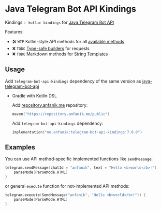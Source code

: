 # Java Telegram Bot API Kindings

Kindings `💡 kotlin bindings` for [Java Telegram Bot API](https://github.com/pengrad/java-telegram-bot-api)

Features:
* 🛠 `WIP` Kotlin-style API methods for all [available methods](https://core.telegram.org/bots/api#available-methods)
* ❌ `TODO` [Type-safe builders](https://kotlinlang.org/docs/type-safe-builders.html) for requests
* ❌ `TODO` Markdown methods for [String Templates](https://kotlinlang.org/docs/strings.html#string-templates)

## Usage
Add `telegram-bot-api-kindings` dependency of the same version as [java-telegram-bot-api](https://github.com/pengrad/java-telegram-bot-api)

* Gradle with Kotlin DSL

    Add [repository.anfanik.me]("https://repository.anfanik.me") repository:
    ```kotlin
    maven("https://repository.anfanik.me/public")
    ```
  
    Add `telegram-bot-api-kindings` dependency:
    ```kotlin
    implementation("me.anfanik:telegram-bot-api-kindings:7.0.0")
    ```

## Examples

You can use API method-specific implemented functions like `sendMessage`: 

```kotlin
telegram.sendMessage(chatId = "anfanik", text = "Hello <b>world</b>!") {
    parseMode(ParseMode.HTML)
}
```

or general `execute` function for not-implemented API methods:

```kotlin
telegram.execute(SendMessage("anfanik", "Hello <b>world</b>!")) {
    parseMode(ParseMode.HTML)
}
```